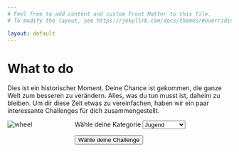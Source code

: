 ```yaml
---
# Feel free to add content and custom Front Matter to this file.
# To modify the layout, see https://jekyllrb.com/docs/themes/#overriding-theme-defaults

layout: default
---
```

<head>
  <script>
    let root = "";
    function getChallenge()
    {
      var e = document.getElementById("age");
      var strUser = e.options[e.selectedIndex].value;
      window.location.assign("router.html#"+strUser);
    }
  </script>
  
  <style>
  .row {
    display: flex;
  }

  .nexttowheel{
    flex: 70%;
  }
  .wheel {
    flex: 30%;
  }
  </style>
</head>

# What to do

Dies ist ein historischer Moment. Deine Chance ist gekommen, die ganze Welt zum besseren zu verändern.
Alles, was du tun musst ist, daheim zu bleiben. Um dir diese Zeit etwas zu vereinfachen, haben wir ein
paar interessante Challenges für dich zusammengestellt.
 <div class="row">
  <div class="wheel">
     <img src="https://imgur.com/download/Gicyf3F" alt="wheel"> 
  </div>
  <div class="nexttowheel">
    <label for="age">Wähle deine Kategorie</label>
    <select id="age">
     <!-- <option value="Elt">Eltern</option> -->
      <option value="Jug">Jugend</option>
      <option value="Erw">Erwachsene</option>
      <option value="Kin">Kinder</option>
      <!-- <option value="Fam">Familie/WG/Paar</option> -->
    </select>
    <br>
    <p><button type="button" onclick="getChallenge();">Wähle deine Challenge</button></p>
    
  </div>
</div> 
